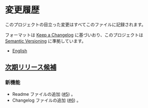 # 変更履歴

このプロジェクトの目立った変更はすべてこのファイルに記録されます。

フォーマットは [Keep a Changelog](https://keepachangelog.com/ja/1.1.0/) に基づいおり、このプロジェクトは [Semantic Versioning](https://semver.org/spec/v2.0.0.html) に準拠しています。

- [English](./CHANGELOG.md)

## [次期リリース候補]

### 新機能

- Readme ファイルの追加 ([#5](https://github.com/AliceNovel/AquaNotes/issues/5)) 。
- Changelog ファイルの追加 ([#6](https://github.com/AliceNovel/AquaNotes/issues/6)) 。

[次期リリース候補]: https://github.com/AliceNovel/AquaNotes/compare/e6354076cecc075da2a487067390aba1672d02ba...HEAD
